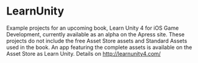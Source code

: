 LearnUnity
==========

Example projects for an upcoming book, Learn Unity 4 for iOS Game Development, currently available as an alpha on the Apress site. These projects do not include the free Asset Store assets and Standard Assets used in the book. An app featuring the complete assets is available on the Asset Store as Learn Unity. Details on http://learnunity4.com/

